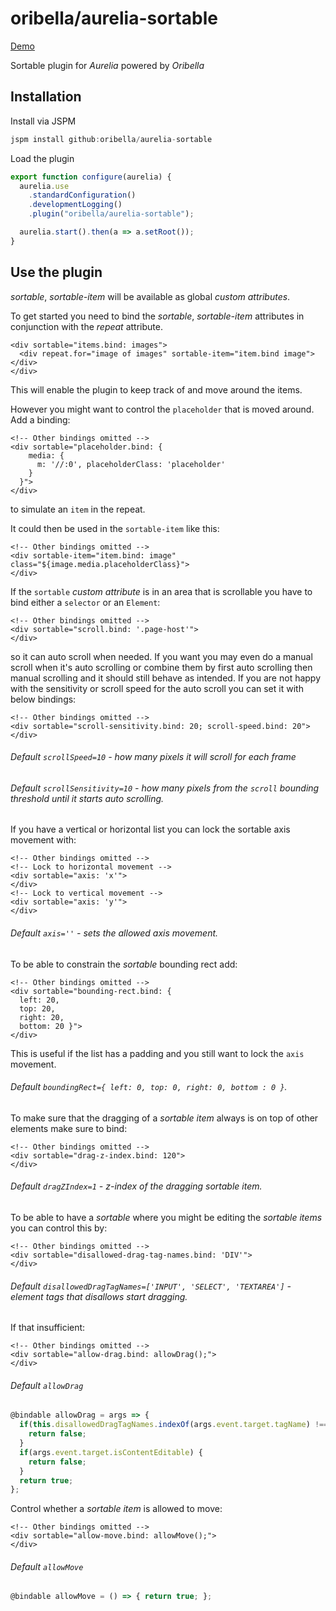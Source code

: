 # oribella/aurelia-sortable

[Demo](http://oribella.github.io/aurelia-sortable)

Sortable plugin for *Aurelia* powered by *Oribella*

## Installation

Install via JSPM

```javascript
jspm install github:oribella/aurelia-sortable
```

Load the plugin

```javascript
export function configure(aurelia) {
  aurelia.use
    .standardConfiguration()
    .developmentLogging()
    .plugin("oribella/aurelia-sortable");

  aurelia.start().then(a => a.setRoot());
}
```

## Use the plugin

*sortable*, *sortable-item* will be available as global *custom attributes*.

To get started you need to bind the *sortable*, *sortable-item* attributes in conjunction with the *repeat* attribute.
```markup
<div sortable="items.bind: images">
  <div repeat.for="image of images" sortable-item="item.bind image"></div>
</div>
```
This will enable the plugin to keep track of and move around the items.

However you might want to control the `placeholder` that is moved around. Add a binding:
```markup
<!-- Other bindings omitted -->
<div sortable="placeholder.bind: {
    media: {
      m: '//:0', placeholderClass: 'placeholder'
    }
  }">
</div>
```
to simulate an `item` in the repeat.

It could then be used in the `sortable-item` like this:
```markup
<!-- Other bindings omitted -->
<div sortable-item="item.bind: image" class="${image.media.placeholderClass}">
</div>
```

If the `sortable` *custom attribute* is in an area that is scrollable you have to bind either a `selector` or an `Element`:
```markup
<!-- Other bindings omitted -->
<div sortable="scroll.bind: '.page-host'">
</div>
```
so it can auto scroll when needed. If you want you may even do a manual scroll when it's auto scrolling or combine them by first auto scrolling then manual scrolling and it should still behave as intended. If you are not happy with the sensitivity or scroll speed for the auto scroll you can set it with below bindings:
```
<!-- Other bindings omitted -->
<div sortable="scroll-sensitivity.bind: 20; scroll-speed.bind: 20">
</div>
```
###### Default `scrollSpeed=10` - how many pixels it will scroll for each frame
###### Default `scrollSensitivity=10` - how many pixels from the `scroll` bounding threshold until it starts auto scrolling.

If you have a vertical or horizontal list you can lock the sortable axis movement with:
```
<!-- Other bindings omitted -->
<!-- Lock to horizontal movement -->
<div sortable="axis: 'x'">
</div>
<!-- Lock to vertical movement -->
<div sortable="axis: 'y'">
</div>
```
###### Default `axis=''` - sets the allowed axis movement.

To be able to constrain the *sortable* bounding rect add:
```markup
<!-- Other bindings omitted -->
<div sortable="bounding-rect.bind: {
  left: 20,
  top: 20,
  right: 20,
  bottom: 20 }">
</div>
```
This is useful if the list has a padding and you still want to lock the `axis` movement.
###### Default `boundingRect={ left: 0, top: 0, right: 0, bottom : 0 }`.

To make sure that the dragging of a *sortable item* always is on top of other elements make sure to bind:
```markup
<!-- Other bindings omitted -->
<div sortable="drag-z-index.bind: 120">
</div>
```
###### Default `dragZIndex=1` - z-index of the dragging *sortable item*.

To be able to have a *sortable* where you might be editing the *sortable items* you can control this by:
```
<!-- Other bindings omitted -->
<div sortable="disallowed-drag-tag-names.bind: 'DIV'">
</div>
```
###### Default `disallowedDragTagNames=['INPUT', 'SELECT', 'TEXTAREA']` - element tags that disallows start dragging.

If that insufficient:
```markup
<!-- Other bindings omitted -->
<div sortable="allow-drag.bind: allowDrag();">
</div>
```
###### Default `allowDrag`
```javascript
@bindable allowDrag = args => {
  if(this.disallowedDragTagNames.indexOf(args.event.target.tagName) !== -1) {
    return false;
  }
  if(args.event.target.isContentEditable) {
    return false;
  }
  return true;
};
```

Control whether a *sortable item* is allowed to move:
```markup
<!-- Other bindings omitted -->
<div sortable="allow-move.bind: allowMove();">
</div>
```
###### Default `allowMove`
```javascript
@bindable allowMove = () => { return true; };
```
